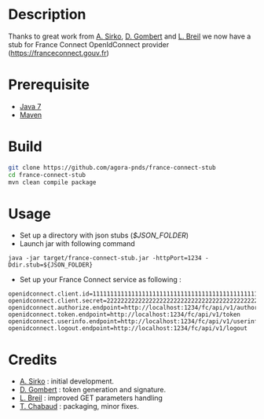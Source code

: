 # Description

Thanks to great work from [A. Sirko](https://github.com/asirko), [D. Gombert](https://github.com/dgombert) and [L. Breil](https://plus.google.com/110296642077310408331) we now have 
a stub for France Connect OpenIdConnect provider (https://franceconnect.gouv.fr)

# Prerequisite

- [Java 7](https://java.com)
- [Maven](https://maven.apache.org)

# Build

```sh
git clone https://github.com/agora-pnds/france-connect-stub
cd france-connect-stub
mvn clean compile package
```

# Usage

- Set up a directory with json stubs (*$JSON_FOLDER*)
- Launch jar with following command
```
java -jar target/france-connect-stub.jar -httpPort=1234 -Ddir.stub=${JSON_FOLDER}
```
- Set up your France Connect service as following :

```
openidconnect.client.id=1111111111111111111111111111111111111111111111111111111111111111
openidconnect.client.secret=2222222222222222222222222222222222222222222222222222222222222222
openidconnect.authorize.endpoint=http://localhost:1234/fc/api/v1/authorize
openidconnect.token.endpoint=http://localhost:1234/fc/api/v1/token
openidconnect.userinfo.endpoint=http://localhost:1234/fc/api/v1/userinfo
openidconnect.logout.endpoint=http://localhost:1234/fc/api/v1/logout
```

# Credits

- [A. Sirko](https://github.com/asirko) : initial development.
- [D. Gombert](https://github.com/dgombert) : token generation and signature.
- [L. Breil](https://plus.google.com/110296642077310408331) : improved GET parameters handling
- [T. Chabaud](https://github.com/tchabaud) : packaging, minor fixes.

